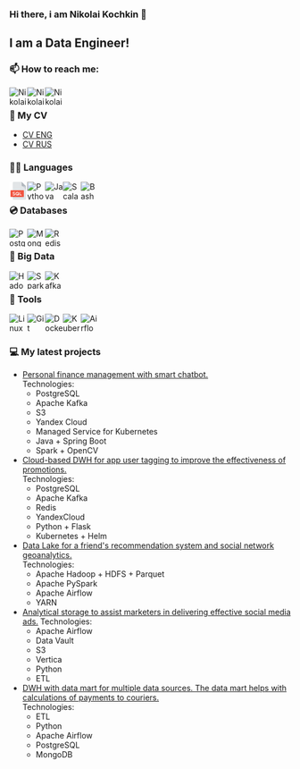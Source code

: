 ### Hi there, i am Nikolai Kochkin 👋

## I am a Data Engineer!

### 📫 How to reach me:

[<img align="left" alt="Nikolai Kochkin | Linkedin" height="32" width="32" src="https://cdn.simpleicons.org/linkedin" />](https://www.linkedin.com/in/nikolai-kochkin-85406b263)
[<img align="left" alt="Nikolai Kochkin | Linkedin" height="32" width="32" src="https://cdn.simpleicons.org/telegram" />](https://t.me/qwerty_qwerty_91)
[<img align="left" alt="Nikolai Kochkin | Linkedin" height="32" width="32" src="https://cdn.simpleicons.org/gmail" />](mailto:nikolaykochkin91@gmail.com)
<br/>

### 📝 My CV

- [CV ENG](https://disk.yandex.ru/i/pUF29NJsQtnFow)
- [CV RUS](https://disk.yandex.ru/i/xkURCjuYqXE6YA)

### 👨‍💻 Languages

<img align="left" alt="SQL" width="32" height="32" src="svg/sql-svgrepo-com.svg">
<img align="left" alt="Python" height="32" width="32" src="https://cdn.simpleicons.org/python" />
<img align="left" alt="Java" height="32" width="32" src="https://cdn.simpleicons.org/openjdk" />
<img align="left" alt="Scala" height="32" width="32" src="https://cdn.simpleicons.org/scala" />
<img align="left" alt="Bash" height="32" width="32" src="https://cdn.simpleicons.org/gnubash" />
<br/>

### 💿 Databases

<img align="left" alt="Postgres" height="32" width="32" src="https://cdn.simpleicons.org/postgresql" />
<img align="left" alt="MongoDB" height="32" width="32" src="https://cdn.simpleicons.org/mongodb" />
<img align="left" alt="Redis" height="32" width="32" src="https://cdn.simpleicons.org/redis" />
<br/>

### 🐘 Big Data

<img align="left" alt="Hadoop" height="32" width="32" src="https://cdn.simpleicons.org/apachehadoop" />
<img align="left" alt="Spark" height="32" width="32" src="https://cdn.simpleicons.org/apachespark" />
<img align="left" alt="Kafka" height="32" width="32" src="https://cdn.simpleicons.org/apachekafka/231F20/5ca2a2" />
<br/>

### 🔧 Tools

<img align="left" alt="Linux" height="32" width="32" src="https://cdn.simpleicons.org/linux" />
<img align="left" alt="Git" height="32" width="32" src="https://cdn.simpleicons.org/git" />
<img align="left" alt="Docker" height="32" width="32" src="https://cdn.simpleicons.org/docker" />
<img align="left" alt="Kubernetes" height="32" width="32" src="https://cdn.simpleicons.org/Kubernetes" />
<img align="left" alt="Airflow" height="32" width="32" src="https://cdn.simpleicons.org/apacheairflow" />
<br/>
<br/>

### 💻 My latest projects

- [Personal finance management with smart chatbot.](https://github.com/nikolaykochkin/easy-money)  
  Technologies:
    - PostgreSQL
    - Apache Kafka
    - S3
    - Yandex Cloud
    - Managed Service for Kubernetes
    - Java + Spring Boot
    - Spark + OpenCV
- [Cloud-based DWH for app user tagging to improve the effectiveness of promotions.](https://github.com/nikolaykochkin/de-project-sprint-9)  
  Technologies:
    - PostgreSQL
    - Apache Kafka
    - Redis
    - YandexCloud
    - Python + Flask
    - Kubernetes + Helm
- [Data Lake for a friend's recommendation system and social network geoanalytics.](https://github.com/nikolaykochkin/de-project-sprint-7)  
  Technologies:
    - Apache Hadoop + HDFS + Parquet
    - Apache PySpark
    - Apache Airflow
    - YARN
- [Analytical storage to assist marketers in delivering effective social media ads.](https://github.com/nikolaykochkin/de-project-sprint-6)
  Technologies:
    - Apache Airflow
    - Data Vault
    - S3
    - Vertica
    - Python
    - ETL
- [DWH with data mart for multiple data sources. The data mart helps with calculations of payments to couriers.](https://github.com/nikolaykochkin/de-project-sprint-5)  
  Technologies:
    - ETL
    - Python
    - Apache Airflow
    - PostgreSQL
    - MongoDB

